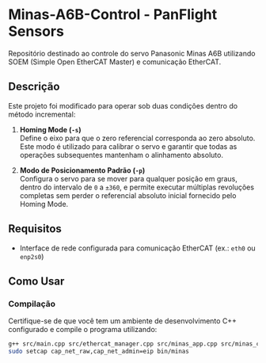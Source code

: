 # Minas-A6B-Control - PanFlight Sensors

Repositório destinado ao controle do servo Panasonic Minas A6B utilizando SOEM (Simple Open EtherCAT Master) e comunicação EtherCAT.

## Descrição

Este projeto foi modificado para operar sob duas condições dentro do método incremental:

1. **Homing Mode (`-s`)**  
   Define o eixo para que o zero referencial corresponda ao zero absoluto. Este modo é utilizado para calibrar o servo e garantir que todas as operações subsequentes mantenham o alinhamento absoluto.

2. **Modo de Posicionamento Padrão (`-p`)**  
   Configura o servo para se mover para qualquer posição em graus, dentro do intervalo de `0` a `±360`, e permite executar múltiplas revoluções completas sem perder o referencial absoluto inicial fornecido pelo Homing Mode.

## Requisitos

- Interface de rede configurada para comunicação EtherCAT (ex.: `eth0` ou `enp2s0`)

## Como Usar

### Compilação

Certifique-se de que você tem um ambiente de desenvolvimento C++ configurado e compile o programa utilizando:

```bash
g++ src/main.cpp src/ethercat_manager.cpp src/minas_app.cpp src/minas_client.cpp src/time_stamp.cpp -o bin/minas -Iinclude -Llib -lsoem -lboost_thread -lboost_system
sudo setcap cap_net_raw,cap_net_admin=eip bin/minas
